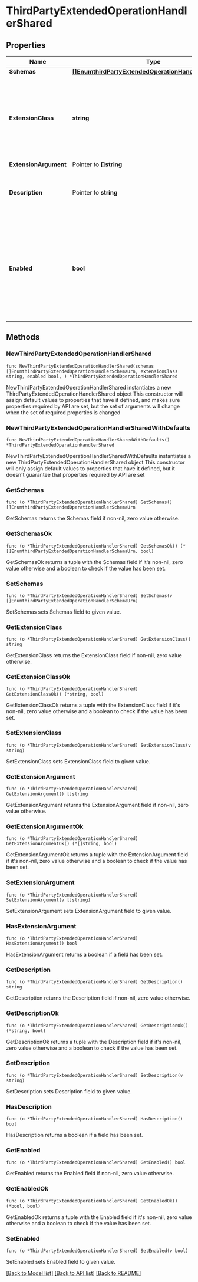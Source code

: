 # ThirdPartyExtendedOperationHandlerShared

## Properties

Name | Type | Description | Notes
------------ | ------------- | ------------- | -------------
**Schemas** | [**[]EnumthirdPartyExtendedOperationHandlerSchemaUrn**](EnumthirdPartyExtendedOperationHandlerSchemaUrn.md) |  | 
**ExtensionClass** | **string** | The fully-qualified name of the Java class providing the logic for the Third Party Extended Operation Handler. | 
**ExtensionArgument** | Pointer to **[]string** |  | [optional] 
**Description** | Pointer to **string** | A description for this Extended Operation Handler | [optional] 
**Enabled** | **bool** | Indicates whether the Extended Operation Handler is enabled (that is, whether the types of extended operations are allowed in the server). | 

## Methods

### NewThirdPartyExtendedOperationHandlerShared

`func NewThirdPartyExtendedOperationHandlerShared(schemas []EnumthirdPartyExtendedOperationHandlerSchemaUrn, extensionClass string, enabled bool, ) *ThirdPartyExtendedOperationHandlerShared`

NewThirdPartyExtendedOperationHandlerShared instantiates a new ThirdPartyExtendedOperationHandlerShared object
This constructor will assign default values to properties that have it defined,
and makes sure properties required by API are set, but the set of arguments
will change when the set of required properties is changed

### NewThirdPartyExtendedOperationHandlerSharedWithDefaults

`func NewThirdPartyExtendedOperationHandlerSharedWithDefaults() *ThirdPartyExtendedOperationHandlerShared`

NewThirdPartyExtendedOperationHandlerSharedWithDefaults instantiates a new ThirdPartyExtendedOperationHandlerShared object
This constructor will only assign default values to properties that have it defined,
but it doesn't guarantee that properties required by API are set

### GetSchemas

`func (o *ThirdPartyExtendedOperationHandlerShared) GetSchemas() []EnumthirdPartyExtendedOperationHandlerSchemaUrn`

GetSchemas returns the Schemas field if non-nil, zero value otherwise.

### GetSchemasOk

`func (o *ThirdPartyExtendedOperationHandlerShared) GetSchemasOk() (*[]EnumthirdPartyExtendedOperationHandlerSchemaUrn, bool)`

GetSchemasOk returns a tuple with the Schemas field if it's non-nil, zero value otherwise
and a boolean to check if the value has been set.

### SetSchemas

`func (o *ThirdPartyExtendedOperationHandlerShared) SetSchemas(v []EnumthirdPartyExtendedOperationHandlerSchemaUrn)`

SetSchemas sets Schemas field to given value.


### GetExtensionClass

`func (o *ThirdPartyExtendedOperationHandlerShared) GetExtensionClass() string`

GetExtensionClass returns the ExtensionClass field if non-nil, zero value otherwise.

### GetExtensionClassOk

`func (o *ThirdPartyExtendedOperationHandlerShared) GetExtensionClassOk() (*string, bool)`

GetExtensionClassOk returns a tuple with the ExtensionClass field if it's non-nil, zero value otherwise
and a boolean to check if the value has been set.

### SetExtensionClass

`func (o *ThirdPartyExtendedOperationHandlerShared) SetExtensionClass(v string)`

SetExtensionClass sets ExtensionClass field to given value.


### GetExtensionArgument

`func (o *ThirdPartyExtendedOperationHandlerShared) GetExtensionArgument() []string`

GetExtensionArgument returns the ExtensionArgument field if non-nil, zero value otherwise.

### GetExtensionArgumentOk

`func (o *ThirdPartyExtendedOperationHandlerShared) GetExtensionArgumentOk() (*[]string, bool)`

GetExtensionArgumentOk returns a tuple with the ExtensionArgument field if it's non-nil, zero value otherwise
and a boolean to check if the value has been set.

### SetExtensionArgument

`func (o *ThirdPartyExtendedOperationHandlerShared) SetExtensionArgument(v []string)`

SetExtensionArgument sets ExtensionArgument field to given value.

### HasExtensionArgument

`func (o *ThirdPartyExtendedOperationHandlerShared) HasExtensionArgument() bool`

HasExtensionArgument returns a boolean if a field has been set.

### GetDescription

`func (o *ThirdPartyExtendedOperationHandlerShared) GetDescription() string`

GetDescription returns the Description field if non-nil, zero value otherwise.

### GetDescriptionOk

`func (o *ThirdPartyExtendedOperationHandlerShared) GetDescriptionOk() (*string, bool)`

GetDescriptionOk returns a tuple with the Description field if it's non-nil, zero value otherwise
and a boolean to check if the value has been set.

### SetDescription

`func (o *ThirdPartyExtendedOperationHandlerShared) SetDescription(v string)`

SetDescription sets Description field to given value.

### HasDescription

`func (o *ThirdPartyExtendedOperationHandlerShared) HasDescription() bool`

HasDescription returns a boolean if a field has been set.

### GetEnabled

`func (o *ThirdPartyExtendedOperationHandlerShared) GetEnabled() bool`

GetEnabled returns the Enabled field if non-nil, zero value otherwise.

### GetEnabledOk

`func (o *ThirdPartyExtendedOperationHandlerShared) GetEnabledOk() (*bool, bool)`

GetEnabledOk returns a tuple with the Enabled field if it's non-nil, zero value otherwise
and a boolean to check if the value has been set.

### SetEnabled

`func (o *ThirdPartyExtendedOperationHandlerShared) SetEnabled(v bool)`

SetEnabled sets Enabled field to given value.



[[Back to Model list]](../README.md#documentation-for-models) [[Back to API list]](../README.md#documentation-for-api-endpoints) [[Back to README]](../README.md)


